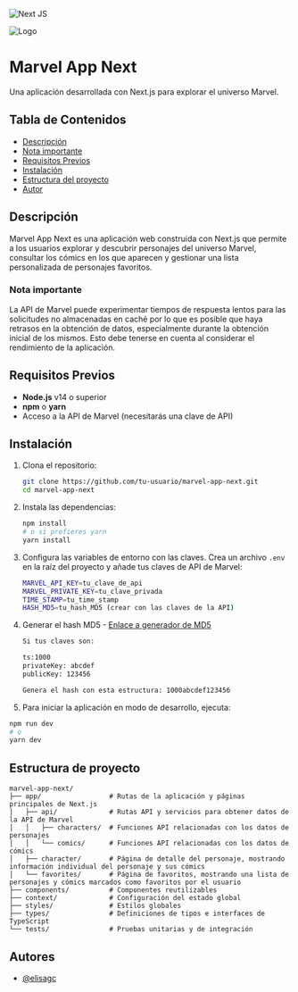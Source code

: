 ![Next JS](https://img.shields.io/badge/Next-black?style=for-the-badge&logo=next.js&logoColor=white)

![Logo](https://encrypted-tbn0.gstatic.com/images?q=tbn:ANd9GcTjmHn7hDycWvYvGnj50dxygz2EUz8MBKKCqg&s)

# Marvel App Next

Una aplicación desarrollada con Next.js para explorar el universo Marvel.

## Tabla de Contenidos

- [Descripción](#descripción)
- [Nota importante](#nota-importante)
- [Requisitos Previos](#requisitos-previos)
- [Instalación](#instalación)
- [Estructura del proyecto](#estructura-del-proyecto)
- [Autor](#autores)

## Descripción

Marvel App Next es una aplicación web construida con Next.js que permite a los usuarios explorar y descubrir personajes del universo Marvel, consultar los cómics en los que aparecen y gestionar una lista personalizada de personajes favoritos.

### Nota importante

La API de Marvel puede experimentar tiempos de respuesta lentos para las solicitudes no almacenadas en caché por lo que es posible que haya retrasos en la obtención de datos, especialmente durante la obtención inicial de los mismos. Esto debe tenerse en cuenta al considerar el rendimiento de la aplicación.

## Requisitos Previos

- **Node.js** v14 o superior
- **npm** o **yarn**
- Acceso a la API de Marvel (necesitarás una clave de API)

## Instalación

1. Clona el repositorio:
   ```bash
   git clone https://github.com/tu-usuario/marvel-app-next.git
   cd marvel-app-next
   ```
2. Instala las dependencias:
   ```bash
   npm install
   # o si prefieres yarn
   yarn install
   ```
3. Configura las variables de entorno con las claves. Crea un archivo `.env` en la raíz del proyecto y añade tus claves de API de Marvel:

   ```bash
   MARVEL_API_KEY=tu_clave_de_api
   MARVEL_PRIVATE_KEY=tu_clave_privada
   TIME_STAMP=tu_time_stamp
   HASH_MD5=tu_hash_MD5 (crear con las claves de la API)
   ```

4. Generar el hash MD5 - [Enlace a generador de MD5](www.md5hashgenerator.com)

   ```bash
   Si tus claves son:

   ts:1000
   privateKey: abcdef
   publicKey: 123456

   Genera el hash con esta estructura: 1000abcdef123456
   ```

5. Para iniciar la aplicación en modo de desarrollo, ejecuta:

```bash
npm run dev
# o
yarn dev
```

## Estructura de proyecto

```
marvel-app-next/
├── app/                 # Rutas de la aplicación y páginas principales de Next.js
│   ├── api/             # Rutas API y servicios para obtener datos de la API de Marvel
│   │   ├── characters/  # Funciones API relacionadas con los datos de personajes
│   │   └── comics/      # Funciones API relacionadas con los datos de cómics
│   ├── character/       # Página de detalle del personaje, mostrando información individual del personaje y sus cómics
│   └── favorites/       # Página de favoritos, mostrando una lista de personajes y cómics marcados como favoritos por el usuario
├── components/          # Componentes reutilizables
├── context/             # Configuración del estado global
├── styles/              # Estilos globales
├── types/               # Definiciones de tipos e interfaces de TypeScript
└── tests/               # Pruebas unitarias y de integración
```

## Autores

- [@elisagc](https://github.com/elisagc)
